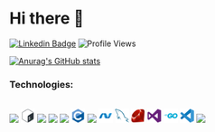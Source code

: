 # Hi there 👋

[![Linkedin Badge](https://img.shields.io/badge/-richardjones-blue?style=flat-square&logo=Linkedin&logoColor=white&link=https://www.linkedin.com/in/richard-jones-2a8934a2/)](https://www.linkedin.com/in/richard-jones-2a8934a2/)
![Profile Views](https://komarev.com/ghpvc/?username=assassinukg&color=green)



[![Anurag's GitHub stats](https://github-readme-stats.vercel.app/api?username=assassinukg&layout=compact&theme=radical)](https://github.com/assassinukg/github-readme-stats&layout=compact&theme=radical)

### Technologies:
<div style="display: inline_block"><br>
  <code><img height="25" src="https://cdn.jsdelivr.net/gh/devicons/devicon/icons/javascript/javascript-original.svg"></code>
  <code><img height="25" src="https://github.com/devicons/devicon/blob/v2.14.0/icons/bash/bash-original.svg"></code>
  <code><img height="25" src="https://cdn.jsdelivr.net/gh/devicons/devicon/icons/typescript/typescript-original.svg"></code>
  <code><img height="25" src="https://cdn.jsdelivr.net/gh/devicons/devicon/icons/html5/html5-original.svg"></code>
  <code><img height="25" src="https://cdn.jsdelivr.net/gh/devicons/devicon/icons/css3/css3-original.svg"></code>
  <code><img height="25" src="https://raw.githubusercontent.com/devicons/devicon/v2.14.0/icons/c/c-original.svg"></code>
  <code><img height="25" src="https://cdn.jsdelivr.net/gh/devicons/devicon/icons/redux/redux-original.svg"></code>
  <code><img height="25" src="https://github.com/devicons/devicon/blob/v2.14.0/icons/dot-net/dot-net-original.svg"></code>
  <code><img height="25" src="https://github.com/devicons/devicon/blob/v2.14.0/icons/mysql/mysql-original.svg"></code>
  <code><img height="25" src="https://github.com/devicons/devicon/blob/v2.14.0/icons/ruby/ruby-original.svg"></code>
  <code><img height="25" src="https://github.com/devicons/devicon/blob/v2.14.0/icons/visualstudio/visualstudio-plain.svg"></code>
  <code><img height="25" src="https://github.com/devicons/devicon/blob/v2.14.0/icons/go/go-original-wordmark.svg"></code>
  <code><img height="25" src="https://github.com/devicons/devicon/blob/v2.14.0/icons/vscode/vscode-original.svg"></code>
  <code><img height="25" src="https://cdn.jsdelivr.net/gh/devicons/devicon/icons/linux/linux-original.svg"></code>
</div>
<!--


Here are some ideas to get you started:

- 🔭 I’m currently working on ...
- 🌱 I’m currently learning ...
- 👯 I’m looking to collaborate on ...
- 🤔 I’m looking for help with ...
- 💬 Ask me about ...
- 📫 How to reach me: ...
- 😄 Pronouns: ...
- ⚡ Fun fact: ...
-->
